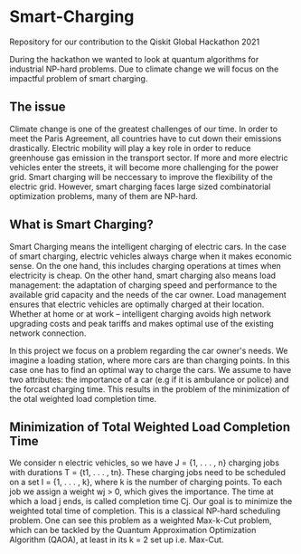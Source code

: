 # Smart-Charging
Repository for our contribution to the Qiskit Global Hackathon 2021

During the hackathon we wanted to look at quantum algorithms for industrial NP-hard problems. Due to climate change we will focus on the impactful problem of smart charging. 

## The issue
Climate change is one of the greatest challenges of our time. In order to meet the Paris Agreement, all countries have to cut down their emissions drastically. Electric mobility will play a key role in order to reduce greenhouse gas emission in the transport sector. If more and more electric vehicles enter the streets, it will become more challenging for the power grid. Smart charging will be neccessary to improve the flexibility of the electric grid. However, smart charging faces large sized combinatorial optimization problems, many of them are NP-hard. 

## What is Smart Charging?
Smart Charging means the intelligent charging of electric cars. In the case of smart charging, electric vehicles always charge when it makes economic sense. On the one hand, this includes charging operations at times when electricity is cheap. On the other hand, smart charging also means load management: the adaptation of charging speed and performance to the available grid capacity and the needs of the car owner. Load management ensures that electric vehicles are optimally charged at their location. Whether at home or at work – intelligent charging avoids high network upgrading costs and peak tariffs and makes optimal use of the existing network connection.

In this project we focus on a problem regarding the car owner's needs. We imagine a loading station, where more cars are than charging points. In this case one has to find an optimal way to charge the cars. We assume to have two attributes: the importance of a car (e.g if it is ambulance or police) and the forcast charging time. This results in the problem of the minimization of the otal weighted load completion time.

## Minimization of Total Weighted Load Completion Time 
We consider  n electric vehicles, so we have J = {1, . . . , n} charging jobs with durations T = {t1, . . . , tn}. These charging jobs need to be scheduled on a set I = {1, . . . , k}, where k is the number of charging points. To each job we assign a weight wj > 0, which gives the importance. The time at which a load j ends, is called completion time Cj. Our goal is to minimize the weighted total time of completion.
This is a classical NP-hard scheduling problem. One can see this problem as a weighted Max-k-Cut problem, which can be tackled by the Quantum Approximation Optimization Algorithm (QAOA), at least in its k = 2 set up i.e. Max-Cut.
